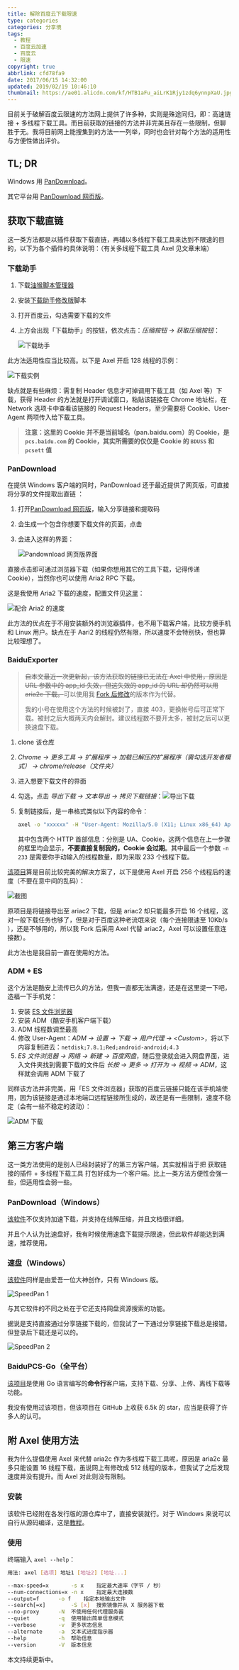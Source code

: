 ```yaml
---
title: 解除百度云下载限速
type: categories
categories: 分享境
tags:
  - 教程
  - 百度云加速
  - 百度云
  - 限速
copyright: true
abbrlink: cfd78fa9
date: 2017/06/15 14:32:00
updated: 2019/02/19 10:46:10
thumbnail: https://ae01.alicdn.com/kf/HTB1aFu_aiLrK1Rjy1zdq6ynnpXaU.jpg
---
```


目前关于破解百度云限速的方法网上提供了许多种，实则是殊途同归，即：高速链接 + 多线程下载工具。而目前获取的链接的方法并非完美且存在一些限制，但聊胜于无。我将目前网上能搜集到的方法一一列举，同时也会针对每个方法的适用性与方便性做出评价。

<!-- more -->

## TL; DR

Windows 用 [PanDownload](/#PanDownload（Windows）)。

其它平台用 [PanDownload 网页版](#PanDownload)。

## 获取下载直链

这一类方法都是以插件获取下载直链，再辅以多线程下载工具来达到不限速的目的，以下为各个插件的具体说明：（有关多线程下载工具 Axel 见文章末端）

### 下载助手

1. 下载[油猴脚本管理器](http://tampermonkey.net/)

2. 安装[下载助手修改版](https://greasyfork.org/zh-CN/scripts/39776)脚本

3. 打开百度云，勾选需要下载的文件

4. 上方会出现「下载助手」的按钮，依次点击：*压缩按钮 -> 获取压缩按钮*：

   ![下载助手](https://ae01.alicdn.com/kf/HTB1XhIyKkOWBuNjSspp760PgpXaD.png)

此方法适用性应当比较高。以下是 Axel 开启 128 线程的示例：

![下载实例](https://ae01.alicdn.com/kf/HTB1vlqNKgaTBuNjSszf760gfpXaF.png)

缺点就是有些麻烦：需复制 Header 信息才可掉调用下载工具（如 Axel 等）下载，获得 Header 的方法就是打开调试窗口，粘贴该链接在 Chrome 地址栏，在 Network 选项卡中查看该链接的 Request Headers，至少需要将 Cookie、User-Agent 两项传入给下载工具。

> **注意：这里的 Cookie 并不是当前域名（pan.baidu.com）的 Cookie，是 `pcs.baidu.com` 的 Cookie，其实所需要的仅仅是 Cookie 的 `BDUSS` 和 `pcsett` 值**

### PanDownload

在提供 Windows 客户端的同时，PanDownload 还于最近提供了网页版，可直接将分享的文件提取出直链 ：

1. 打开[PanDownload 网页版](https://www.baiduwp.com/)，输入分享链接和提取码

2. 会生成一个包含你想要下载文件的页面，点击

3. 会进入这样的界面：

   ![Pandownload 网页版界面](https://ae01.alicdn.com/kf/HTB1.xsVcUuF3KVjSZK9762VtXXau.png)

直接点击即可通过浏览器下载（如果你想用其它的工具下载，记得传递 Cookie），当然你也可以使用 Aria2 RPC 下载。

这是我使用 Aria2 下载的速度，配置文件见[这里](https://gist.github.com/WincerChan/40a63819b0fdd629e57e202ad82dbbee)：

![配合 Aria2 的速度](https://ae01.alicdn.com/kf/HTB1Ql7VcUGF3KVjSZFv762_nXXa3.png)

此方法的优点在于不用安装额外的浏览器插件，也不用下载客户端，比较方便手机和 Linux 用户。缺点在于 Aari2 的线程仍然有限，所以速度不会特别快，但也算比较理想了。

### BaiduExporter

> ~~自本文最近一次更新起，该方法获取的链接已无法在 Axel 中使用，原因是 URL 参数中的 app_id 失效，但这失效的 app_id 的 URL 却仍然可以用 aria2c 下载。~~可以使用我 [Fork 后修改](https://github.com/WincerChan/BaiduExporter)的版本作为代替。
>
> 我的小号在使用这个方法的时候被封了，直接 403，更换帐号后可正常下载。被封之后大概两天内会解封。建议线程数不要开太多，被封之后可以更换速盘下载。

1. clone 该仓库

2. *Chrome -> 更多工具 -> 扩展程序 -> 加载已解压的扩展程序（需勾选开发者模式） -> chrome/release（文件夹）*

3. 进入想要下载文件的界面

4. 勾选，点击 *导出下载 -> 文本导出 -> 拷贝下载链接*：![导出下载](https://ae01.alicdn.com/kf/HTB11O.dttcnBKNjSZR0763FqFXam.png)

5. 复制链接后，是一串格式类似以下内容的命令：

   ```bash
   axel -o "xxxxxx" -H "User-Agent: Mozilla/5.0 (X11; Linux x86_64) AppleWebKit/537.36 (KHTML, like Gecko) Chrome/63.0.3239.132 Safari/537.36" -H "Cookie: BDUSS=9aRnpJYjF-THlHUbbjxkTYUnjk^&8naddR2NscTF-cFZJVWV3cDBvVkVaeHpHOFNJcXRhQVFBQUFBJCQAAAAAAAAAAAEAAADvjlIvY3cwODI5OQAAAAAAAAAAAAAAAAAAAAAAAAAAAAAAAAAAAAAAAAAAAAAAAAAAAAAAAAAAAAAAAAAAAAAAAAAAABKVg1oSlYNaS0; pcsett=4789643579-hukfa445465a15156c1515a5f12cxzw4" "URL" -n 233
   ```

   其中包含两个 HTTP 首部信息：分别是 UA、Cookie，这两个信息在上一步骤的框里均会显示，**不要直接复制我的，Cookie 会过期**。其中最后一个参数 `-n 233` 是需要你手动输入的线程数量，即为采取 233 个线程下载。

[该项目](https://github.com/acgotaku/BaiduExporter)算是目前比较完美的解决方案了，以下是使用 Axel 开启 256 个线程后的速度（不要在意中间的乱码）：

![截图](https://ae01.alicdn.com/kf/HTB1YuS7B5OYBuNjSsD4762SkFXai.png)

原项目是将链接导出至 ariac2 下载，但是 ariac2 却只能最多开启 16 个线程，这对一般下载任务也够了，但是对于百度这种老流氓来说（每个连接限速至 10Kb/s ），还是不够用的，所以我 Fork 后采用 Axel 代替 ariac2，Axel 可以设置任意连接数）。

此方法也是我目前一直在使用的方法。

### ADM + ES

这个方法是酷安上流传已久的方法，但我一直都无法满速，还是在这里提一下吧，造福一下手机党：

1. 安装 [ES 文件浏览器](https://www.coolapk.com/apk/com.estrongs.android.pop)
2. 安装 ADM（酷安手机客户端下载）
3. ADM 线程数调至最高
4. 修改 User-Agent：*ADM -> 设置 -> 下载 -> 用户代理 -> \<Custom>*，将以下内容复制进去：`netdisk;7.8.1;Red;android-android;4.3`
5.  *ES 文件浏览器 -> 网络 -> 新建 -> 百度网盘*，随后登录就会进入网盘界面，进入文件夹找到需要下载的文件后 *长按 -> 更多 -> 打开为 -> 视频 -> ADM*，这样就会调用 ADM 下载了

同样该方法并非完美，用「ES 文件浏览器」获取的百度云链接只能在该手机端使用，因为该链接是通过本地端口远程链接所生成的，故还是有一些限制，速度不稳定（会有一些不稳定的波动）：

![ADM 下载](https://ae01.alicdn.com/kf/HTB1hMjxB2uSBuNkHFqD760fhVXaI.png)

## 第三方客户端

这一类方法使用的是别人已经封装好了的第三方客户端，其实就相当于把 获取链接的插件 + 多线程下载工具 打包好成为一个客户端。比上一类方法方便性会强一些，但适用性会弱一些。

### PanDownload（Windows）

[该软件](https://pandownload.com/document/download.html)不仅支持加速下载，并支持在线解压缩，并且文档很详细。

并且个人认为比速盘好，我有时候使用速盘下载提示限速，但此软件却能达到满速，推荐使用。

### 速盘（Windows）

[该软件](https://www.speedpan.com/)同样是由爱吾一位大神创作，只有 Windows 版。

![SpeedPan 1](https://ae01.alicdn.com/kf/HTB1wVyNKqmWBuNjy1Xa760CbXXah.png)

与其它软件的不同之处在于它还支持网盘资源搜索的功能。

据说是支持直接通过分享链接下载的，但我试了一下通过分享链接下载总是报错。但登录后下载还是可以的。

![SpeedPan 2](https://ae01.alicdn.com/kf/HTB18HzCKeuSBuNjy1Xc763YjFXaP.png)

### BaiduPCS-Go（全平台）

[该项目](https://github.com/iikira/BaiduPCS-Go)是使用 Go 语言编写的**命令行**客户端，支持下载、分享、上传、离线下载等功能。

我没有使用过该项目，但该项目在 GitHub 上收获 6.5k 的 star，应当是获得了许多人的认可。

## 附 Axel 使用方法

我为什么提倡使用 Axel 来代替 aria2c 作为多线程下载工具呢，原因是 aria2c 最多只能设置 16 线程下载，虽说网上有修改成 512 线程的版本，但我试了之后发现速度并没有提升。而 Axel 对此则没有限制。

### 安装

该软件已经附在各发行版的源仓库中了，直接安装就行。对于 Windows 来说可以自行从源码编译，这是[教程](https://github.com/axel-download-accelerator/axel#3-building-from-source)。

### 使用

终端输入 `axel --help`：

```bash
用法: axel [选项] 地址1 [地址2] [地址...]

--max-speed=x		-s x	指定最大速率（字节 / 秒）
--num-connections=x	-n x	指定最大连接数
--output=f		-o f	指定本地输出文件
--search[=x]		-S [x]	搜索镜像并从 X 服务器下载
--no-proxy		-N	不使用任何代理服务器
--quiet			-q	使用输出简单信息模式
--verbose		-v	更多状态信息
--alternate		-a	文本式进度指示器
--help			-h	帮助信息
--version		-V	版本信息
```

本文持续更新中。
